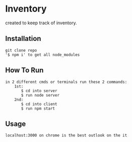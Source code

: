 # Inventory

created to keep track of inventory.


## Installation
    git clone repo
    '$ npm i' to get all node_modules

## How To Run
    in 2 different cmds or terminals run these 2 commands:
        1st:
           $ cd into server
           $ run node server
        2nd:
           $ cd into client
           $ run npm start

## Usage
    localhost:3000 on chrome is the best outlook on the it

